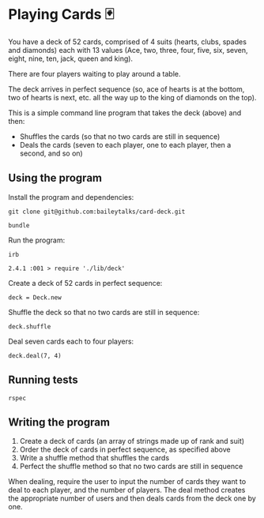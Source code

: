 # Playing Cards 🃏

You have a deck of 52 cards, comprised of 4 suits (hearts, clubs, spades and diamonds) each with 13 values (Ace, two, three, four, five, six, seven, eight, nine, ten, jack, queen and king).

There are four players waiting to play around a table.

The deck arrives in perfect sequence (so, ace of hearts is at the bottom, two of hearts is next, etc. all the way up to the king of diamonds on the top).

This is a simple command line program that takes the deck (above) and then:
* Shuffles the cards (so that no two cards are still in sequence)
* Deals the cards (seven to each player, one to each player, then a second, and so on)

## Using the program

Install the program and dependencies:

`git clone git@github.com:baileytalks/card-deck.git`

`bundle`

Run the program:

`irb`

`2.4.1 :001 > require './lib/deck'`

Create a deck of 52 cards in perfect sequence:

`deck = Deck.new`

Shuffle the deck so that no two cards are still in sequence:

`deck.shuffle`

Deal seven cards each to four players:

`deck.deal(7, 4)`

## Running tests

`rspec`

## Writing the program
1. Create a deck of cards (an array of strings made up of rank and suit)
2. Order the deck of cards in perfect sequence, as specified above
3. Write a shuffle method that shuffles the cards
4. Perfect the shuffle method so that no two cards are still in sequence

When dealing, require the user to input the number of cards they want to deal to each player, and the number of players. The deal method creates the appropriate number of users and then deals cards from the deck one by one.
